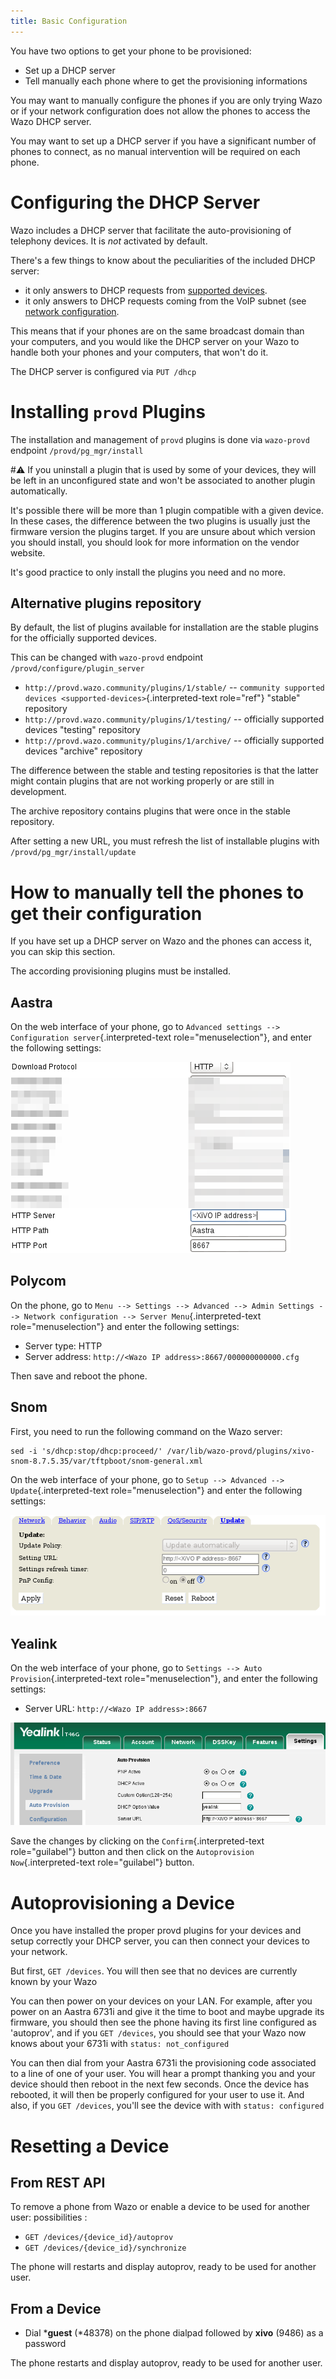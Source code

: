 ```yaml
---
title: Basic Configuration
---
```


You have two options to get your phone to be provisioned:

-   Set up a DHCP server
-   Tell manually each phone where to get the provisioning informations

You may want to manually configure the phones if you are only trying
Wazo or if your network configuration does not allow the phones to
access the Wazo DHCP server.

You may want to set up a DHCP server if you have a significant number of
phones to connect, as no manual intervention will be required on each
phone.

Configuring the DHCP Server
===========================

Wazo includes a DHCP server that facilitate the auto-provisioning of
telephony devices. It is *not* activated by default.

There's a few things to know about the peculiarities of the included
DHCP server:

-   it only answers to DHCP requests from
    [supported devices](../../ecosystem/supported_devices).
-   it only answers to DHCP requests coming from the VoIP subnet (see
    [network configuration](network_configuration).

This means that if your phones are on the same broadcast domain than
your computers, and you would like the DHCP server on your Wazo to
handle both your phones and your computers, that won't do it.

The DHCP server is configured via `PUT /dhcp`

Installing `provd` Plugins
==========================

The installation and management of `provd` plugins is done via
`wazo-provd` endpoint `/provd/pg_mgr/install`

#:warning: If you uninstall a plugin that is used by some of your devices, they
will be left in an unconfigured state and won't be associated to
another plugin automatically.

It's possible there will be more than 1 plugin compatible with a given
device. In these cases, the difference between the two plugins is
usually just the firmware version the plugins target. If you are unsure
about which version you should install, you should look for more
information on the vendor website.

It's good practice to only install the plugins you need and no more.

Alternative plugins repository
------------------------------

By default, the list of plugins available for installation are the
stable plugins for the officially supported devices.

This can be changed with `wazo-provd` endpoint
`/provd/configure/plugin_server`

-   `http://provd.wazo.community/plugins/1/stable/` --
    `community supported devices
    <supported-devices>`{.interpreted-text role="ref"} "stable"
    repository
-   `http://provd.wazo.community/plugins/1/testing/` -- officially
    supported devices "testing" repository
-   `http://provd.wazo.community/plugins/1/archive/` -- officially
    supported devices "archive" repository

The difference between the stable and testing repositories is that the
latter might contain plugins that are not working properly or are still
in development.

The archive repository contains plugins that were once in the stable
repository.

After setting a new URL, you must refresh the list of installable
plugins with `/provd/pg_mgr/install/update`

How to manually tell the phones to get their configuration
==========================================================

If you have set up a DHCP server on Wazo and the phones can access it,
you can skip this section.

The according provisioning plugins must be installed.

Aastra
------

On the web interface of your phone, go to
`Advanced settings --> Configuration
server`{.interpreted-text role="menuselection"}, and enter the following
settings:

![](img/config_server_aastra.png)

Polycom
-------

On the phone, go to
`Menu --> Settings --> Advanced --> Admin Settings --> Network
configuration --> Server Menu`{.interpreted-text role="menuselection"}
and enter the following settings:

-   Server type: HTTP
-   Server address: `http://<Wazo IP address>:8667/000000000000.cfg`

Then save and reboot the phone.

Snom
----

First, you need to run the following command on the Wazo server:

    sed -i 's/dhcp:stop/dhcp:proceed/' /var/lib/wazo-provd/plugins/xivo-snom-8.7.5.35/var/tftpboot/snom-general.xml

On the web interface of your phone, go to
`Setup --> Advanced --> Update`{.interpreted-text role="menuselection"}
and enter the following settings:

![](img/config_server_snom.png)

Yealink
-------

On the web interface of your phone, go to
`Settings --> Auto Provision`{.interpreted-text role="menuselection"},
and enter the following settings:

-   Server URL: `http://<Wazo IP address>:8667`

![](img/config_server_yealink.png)

Save the changes by clicking on the `Confirm`{.interpreted-text
role="guilabel"} button and then click on the
`Autoprovision Now`{.interpreted-text role="guilabel"} button.

Autoprovisioning a Device
=========================

Once you have installed the proper provd plugins for your devices and
setup correctly your DHCP server, you can then connect your devices to
your network.

But first, `GET /devices`. You will then see that no devices are
currently known by your Wazo

You can then power on your devices on your LAN. For example, after you
power on an Aastra 6731i and give it the time to boot and maybe upgrade
its firmware, you should then see the phone having its first line
configured as 'autoprov', and if you `GET /devices`, you should see
that your Wazo now knows about your 6731i with `status: not_configured`

You can then dial from your Aastra 6731i the provisioning code
associated to a line of one of your user. You will hear a prompt
thanking you and your device should then reboot in the next few seconds.
Once the device has rebooted, it will then be properly configured for
your user to use it. And also, if you `GET /devices`, you'll see the
device with with `status: configured`

Resetting a Device
==================

From REST API
-------------

To remove a phone from Wazo or enable a device to be used for another
user: possibilities :

-   `GET /devices/{device_id}/autoprov`
-   `GET /devices/{device_id}/synchronize`

The phone will restarts and display autoprov, ready to be used for
another user.

From a Device
-------------

-   Dial ***guest** (*48378) on the phone dialpad followed by
    **xivo** (9486) as a password

The phone restarts and display autoprov, ready to be used for another
user.

